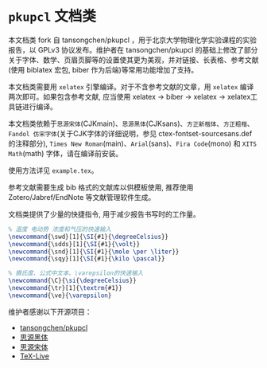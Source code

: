 # `pkupcl` 文档类

本文档类 fork 自 tansongchen/pkupcl ，用于北京大学物理化学实验课程的实验报告，以 GPLv3 协议发布。维护者在 tansongchen/pkupcl 的基础上修改了部分关于字体、数学、页眉页脚等的设置使其更为美观，并对链接、长表格、参考文献(使用 biblatex 宏包, biber 作为后端)等常用功能增加了支持。

本文档类需要用 `xelatex` 引擎编译。对于不含参考文献的文章，用 `xelatex` 编译两次即可。如果包含参考文献, 应当使用 xelatex -> biber -> xelatex -> xelatex工具链进行编译。

本文档类依赖于`思源宋体`(CJKmain)、`思源黑体`(CJKsans)、`方正新楷体`、`方正粗楷`、`Fandol 仿宋字体`(关于CJK字体的详细说明，参见 ctex-fontset-sourcesans.def 的注释部分), `Times New Roman`(main)、`Arial`(sans)、`Fira Code`(mono) 和 `XITS Math`(math) 字体，请在编译前安装。

使用方法详见 `example.tex`。

参考文献需要生成 bib 格式的文献库以供模板使用, 推荐使用 Zotero/Jabref/EndNote 等文献管理软件生成。

文档类提供了少量的快捷指令, 用于减少报告书写时的工作量。
```LaTeX
% 温度 电动势 浓度和气压的快速输入
\newcommand{\swd}[1]{\SI{#1}{\degreeCelsius}}
\newcommand{\sdds}[1]{\SI{#1}{\volt}}
\newcommand{\snd}[1]{\SI{#1}{\mole \per \liter}}
\newcommand{\sqy}[1]{\SI{#1}{\kilo \pascal}}

% 摄氏度、公式中文本、\varepsilon的快速输入
\newcommand{\C}{\si{\degreeCelsius}}
\newcommand{\tr}[1]{\textrm{#1}}
\newcommand{\ve}{\varepsilon}
```

维护者感谢以下开源项目：
- [tansongchen/pkupcl](https://github.com/tansongchen/pkupcl)
- [思源黑体](https://github.com/adobe-fonts/source-han-sans)
- [思源宋体](https://github.com/adobe-fonts/source-han-serif)
- [TeX-Live](https://github.com/TeX-Live/texlive-source)